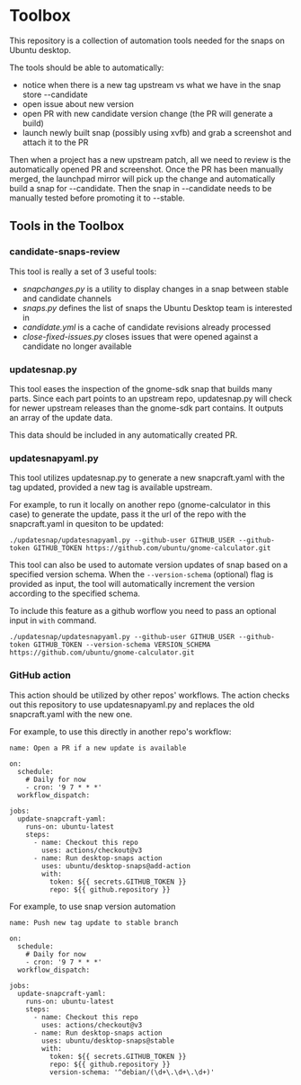# Toolbox

This repository is a collection of automation tools needed for the snaps on Ubuntu desktop.

The tools should be able to automatically:
- notice when there is a new tag upstream vs what we have in the snap store --candidate
- open issue about new version
- open PR with new candidate version change (the PR will generate a build)
- launch newly built snap (possibly using xvfb) and grab a screenshot and attach it to the PR

Then when a project has a new upstream patch, all we need to review is the automatically opened PR and screenshot.
Once the PR has been manually merged, the launchpad mirror will pick up the change and automatically build a snap for --candidate.
Then the snap in --candidate needs to be manually tested before promoting it to --stable.


## Tools in the Toolbox

### candidate-snaps-review

This tool is really a set of 3 useful tools:
* _snapchanges.py_ is a utility to display changes in a snap between stable and candidate channels
* _snaps.py_ defines the list of snaps the Ubuntu Desktop team is interested in
* _candidate.yml_ is a cache of candidate revisions already processed
* _close-fixed-issues.py_ closes issues that were opened against a candidate no longer available

### updatesnap.py
This tool eases the inspection of the gnome-sdk snap that builds many parts. Since each part points to an upstream repo, updatesnap.py will check for newer upstream releases than the gnome-sdk part contains. It outputs an array of the update data.

This data should be included in any automatically created PR.

### updatesnapyaml.py
This tool utilizes updatesnap.py to generate a new snapcraft.yaml with the tag updated, provided a new tag is available upstream.

For example, to run it locally on another repo (gnome-calculator in this case) to generate the update, pass it the url of the repo with the snapcraft.yaml in quesiton to be updated:

```
./updatesnap/updatesnapyaml.py --github-user GITHUB_USER --github-token GITHUB_TOKEN https://github.com/ubuntu/gnome-calculator.git
```

This tool can also be used to automate version updates of snap based on a specified version schema.
When the `--version-schema` (optional) flag is provided as input, the tool will automatically increment the version according to the specified schema.

To include this feature as a github worflow you need to pass an optional input in `with` command.

```
./updatesnap/updatesnapyaml.py --github-user GITHUB_USER --github-token GITHUB_TOKEN --version-schema VERSION_SCHEMA https://github.com/ubuntu/gnome-calculator.git
```
### GitHub action
This action should be utilized by other repos' workflows. The action checks out this repository to use updatesnapyaml.py and replaces the old snapcraft.yaml with the new one.

For example, to use this directly in another repo's workflow:

```
name: Open a PR if a new update is available

on:
  schedule:
    # Daily for now
    - cron: '9 7 * * *'
  workflow_dispatch:

jobs:
  update-snapcraft-yaml:
    runs-on: ubuntu-latest
    steps:
      - name: Checkout this repo
        uses: actions/checkout@v3
      - name: Run desktop-snaps action
        uses: ubuntu/desktop-snaps@add-action
        with:
          token: ${{ secrets.GITHUB_TOKEN }}
          repo: ${{ github.repository }}
```

For example, to use snap version automation
```
name: Push new tag update to stable branch

on:
  schedule:
    # Daily for now
    - cron: '9 7 * * *'
  workflow_dispatch:

jobs:
  update-snapcraft-yaml:
    runs-on: ubuntu-latest
    steps:
      - name: Checkout this repo
        uses: actions/checkout@v3
      - name: Run desktop-snaps action  
        uses: ubuntu/desktop-snaps@stable
        with:
          token: ${{ secrets.GITHUB_TOKEN }}
          repo: ${{ github.repository }}
          version-schema: '^debian/(\d+\.\d+\.\d+)'
```
